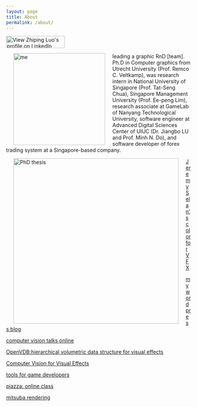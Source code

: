 ```yaml
---
layout: page
title: About
permalink: /about/
---
```

<a href="https://nl.linkedin.com/pub/zhiping-luo/11/123/a3a">
 <img src="https://static.licdn.com/scds/common/u/img/webpromo/btn_viewmy_160x33.png" width="160" height="33" border="0" alt="View Zhiping Luo's profile on LinkedIn"> </a>
<p>
<img src="http://luozhipi.github.io/photo02.jpg" alt="me" title="" align="left" hspace="20" width = "250">
leading a graphic RnD [team]. Ph.D in Computer graphics from Utrecht University (Prof. Remco C. Veltkamp), was research intern in National University of Singapore (Prof. Tat-Seng Chua), Singapore Management University (Prof. Ee-peng Lim), research associate at GameLab of Nanyang Technological University, software engineer at Advanced Digital Sciences Center of UIUC (Dr. Jiangbo LU and Prof. Minh N. Do), and software developer of forex trading system at a Singapore-based company.
</p>
<p></p>
<p></p>
<a href="/papers/theis_v2_low.pdf"><img src="http://luozhipi.github.io/papers/thesis_cover.png" hspace="20" alt="PhD thesis" title="doctoral dissertation" align="left" height="450"></a>

[Jeremy Selan's color for VFX]

[my wordpress blog] 

[computer vision talks online] 

[OpenVDB:hierarchical volumetric data structure for visual effects]

[Computer Vision for Visual Effects] 

[tools for game developers] 

[piazza: online class] 

[mitsuba rendering]

[computer vision talks online]: http://www.computervisiontalks.com/
[piazza: online class]: https://piazza.com/
[tools for game developers]: https://www.codeandweb.com/
[OpenVDB:hierarchical volumetric data structure for visual effects]: http://www.openvdb.org/
[my wordpress blog]: https://luozhipi.wordpress.com/
[Computer Vision for Visual Effects]: http://cvfxbook.com/
[mitsuba rendering]: http://www.mitsuba-renderer.org/

[Jeremy Selan's color for VFX]: https://github.com/jeremyselan

[team]: https://kapok-cg.github.io/
